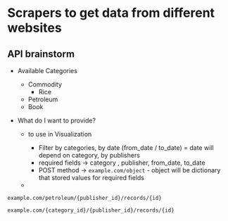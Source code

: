# Scrapers to get data from different websites

## API brainstorm
- Available Categories
    - Commodity
        - Rice
    - Petroleum
    - Book

- What do I want to provide?
    - to use in Visualization
        - Filter by categories, by date (from_date / to_date) = date will depend on category, by publishers
        - required fields -> category , publisher, from_date, to_date
        - POST method -> `example.com/object` - object will be dictionary that stored values for required fields

    - 
```
example.com/petroleum/{publisher_id}/records/{id}
```

```
example.com/{category_id}/{publisher_id}/records/{id}
```